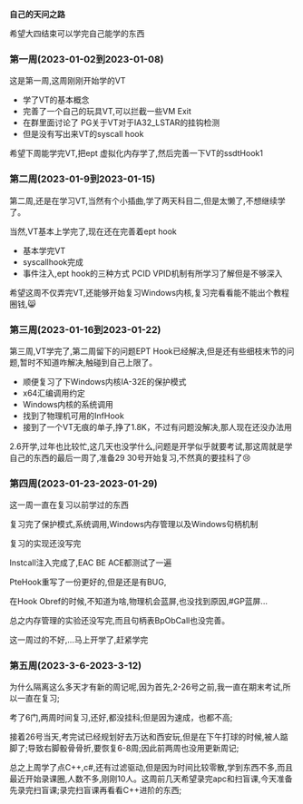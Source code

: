 **自己的天问之路**

希望大四结束可以学完自己能学的东西

### 第一周(2023-01-02到2023-01-08)

这是第一周,这周刚刚开始学的VT

- 学了VT的基本概念
- 完善了一个自己的玩具VT,可以拦截一些VM Exit
- 在群里面讨论了 PG关于VT对于IA32_LSTAR的挂钩检测
- 但是没有写出来VT的syscall hook

希望下周能学完VT,把ept 虚拟化内存学了,然后完善一下VT的ssdtHook1

### 第二周(2023-01-9到2023-01-15)

第二周,还是在学习VT,当然有个小插曲,学了两天科目二,但是太懒了,不想继续学了。

当然,VT基本上学完了,现在还在完善着ept hook

- 基本学完VT
- syscallhook完成
- 事件注入,ept hook的三种方式 PCID VPID机制有所学习了解但是不够深入

希望这周不仅弄完VT,还能够开始复习Windows内核,复习完看看能不能出个教程圈钱,:smile_cat:

### 第三周(2023-01-16到2023-01-22)

第三周,VT学完了,第二周留下的问题EPT Hook已经解决,但是还有些细枝末节的问题,暂时不知道咋解决,触碰到自己上限了。

- 顺便复习了下Windows内核IA-32E的保护模式
- x64汇编调用约定
- Windows内核的系统调用
- 找到了物理机可用的InfHook
- 接到了一个VT无痕的单子,挣了1.8K，不过有问题没解决,那人现在还没办法用

2.6开学,过年也比较忙,这几天也没学什么,问题是开学似乎就要考试,那这周就是学自己的东西的最后一周了,准备29 30号开始复习,不然真的要挂科了:cry:

### 第四周(2023-01-23-2023-01-29)

这一周一直在复习以前学过的东西

复习完了保护模式,系统调用,Windows内存管理以及Windows句柄机制

复习的实现还没写完

Instcall注入完成了,EAC BE ACE都测试了一遍

PteHook重写了一份更好的,但是还是有BUG,

在Hook Obref的时候,不知道为啥,物理机会蓝屏,也没找到原因,#GP蓝屏...

总之内存管理的实验还没写完,而且句柄表BpObCall也没完善。

这一周过的不好,...马上开学了,赶紧学完

### 第五周(2023-3-6-2023-3-12)

为什么隔离这么多天才有新的周记呢,因为首先,2-26号之前,我一直在期末考试,所以一直在复习;

考了6门,两周时间复习,还好,都没挂科;但是因为速成，也都不高;

接着26号当天,考完试已经规划好去万达和西安玩,但是在下午打球的时候,被人踮脚了;导致右脚骰骨骨折,要恢复6-8周;因此前两周也没用更新周记;

总之上周学了点C++,c#,还有过滤驱动,但是因为时间比较零散,学到东西不多,而且最近开始录课圈,人数不多,刚刚10人。这周前几天希望录完apc和扫盲课,今天准备先录完扫盲课;录完扫盲课再看看C++进阶的东西;

